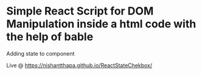 # Simple React Script for DOM Manipulation inside a html code with the help of bable 

Adding state to component

Live @ https://nishantthapa.github.io/ReactStateChekbox/

